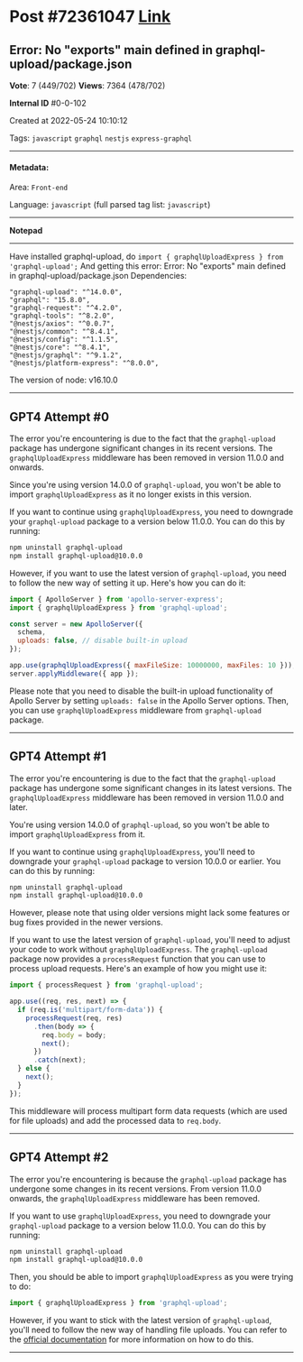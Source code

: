 
# Post \#72361047 [Link](https://stackoverflow.com/questions/72361047/)

## Error: No "exports" main defined in graphql-upload/package.json

**Vote**: 7 (449/702) **Views**: 7364 (478/702) 

**Internal ID** \#0-0-102

Created at 2022-05-24 10:10:12

Tags: `javascript` `graphql` `nestjs` `express-graphql`

----------

#### Metadata:

Area: `Front-end`

Language: `javascript` (full parsed tag list: `javascript`)

----------

**Notepad**


----------

Have installed graphql-upload, do
`import { graphqlUploadExpress } from 'graphql-upload';`
And getting this error:
Error: No "exports" main defined in graphql-upload/package.json
Dependencies:
```
"graphql-upload": "^14.0.0",
"graphql": "15.8.0",
"graphql-request": "^4.2.0",
"graphql-tools": "^8.2.0",
"@nestjs/axios": "^0.0.7",
"@nestjs/common": "^8.4.1",
"@nestjs/config": "^1.1.5",
"@nestjs/core": "^8.4.1",
"@nestjs/graphql": "^9.1.2",
"@nestjs/platform-express": "^8.0.0",
```

The version of node: v16.10.0


----------
        
## GPT4 Attempt \#0

The error you're encountering is due to the fact that the `graphql-upload` package has undergone significant changes in its recent versions. The `graphqlUploadExpress` middleware has been removed in version 11.0.0 and onwards. 

Since you're using version 14.0.0 of `graphql-upload`, you won't be able to import `graphqlUploadExpress` as it no longer exists in this version.

If you want to continue using `graphqlUploadExpress`, you need to downgrade your `graphql-upload` package to a version below 11.0.0. You can do this by running:

```bash
npm uninstall graphql-upload
npm install graphql-upload@10.0.0
```

However, if you want to use the latest version of `graphql-upload`, you need to follow the new way of setting it up. Here's how you can do it:

```javascript
import { ApolloServer } from 'apollo-server-express';
import { graphqlUploadExpress } from 'graphql-upload';

const server = new ApolloServer({
  schema,
  uploads: false, // disable built-in upload
});

app.use(graphqlUploadExpress({ maxFileSize: 10000000, maxFiles: 10 }));
server.applyMiddleware({ app });
```

Please note that you need to disable the built-in upload functionality of Apollo Server by setting `uploads: false` in the Apollo Server options. Then, you can use `graphqlUploadExpress` middleware from `graphql-upload` package.

--------

## GPT4 Attempt \#1

The error you're encountering is due to the fact that the `graphql-upload` package has undergone some significant changes in its latest versions. The `graphqlUploadExpress` middleware has been removed in version 11.0.0 and later. 

You're using version 14.0.0 of `graphql-upload`, so you won't be able to import `graphqlUploadExpress` from it. 

If you want to continue using `graphqlUploadExpress`, you'll need to downgrade your `graphql-upload` package to version 10.0.0 or earlier. You can do this by running:

```bash
npm uninstall graphql-upload
npm install graphql-upload@10.0.0
```

However, please note that using older versions might lack some features or bug fixes provided in the newer versions.

If you want to use the latest version of `graphql-upload`, you'll need to adjust your code to work without `graphqlUploadExpress`. The `graphql-upload` package now provides a `processRequest` function that you can use to process upload requests. Here's an example of how you might use it:

```javascript
import { processRequest } from 'graphql-upload';

app.use((req, res, next) => {
  if (req.is('multipart/form-data')) {
    processRequest(req, res)
      .then(body => {
        req.body = body;
        next();
      })
      .catch(next);
  } else {
    next();
  }
});
```

This middleware will process multipart form data requests (which are used for file uploads) and add the processed data to `req.body`.

--------

## GPT4 Attempt \#2

The error you're encountering is because the `graphql-upload` package has undergone some changes in its recent versions. From version 11.0.0 onwards, the `graphqlUploadExpress` middleware has been removed. 

If you want to use `graphqlUploadExpress`, you need to downgrade your `graphql-upload` package to a version below 11.0.0. You can do this by running:

```bash
npm uninstall graphql-upload
npm install graphql-upload@10.0.0
```

Then, you should be able to import `graphqlUploadExpress` as you were trying to do:

```javascript
import { graphqlUploadExpress } from 'graphql-upload';
```

However, if you want to stick with the latest version of `graphql-upload`, you'll need to follow the new way of handling file uploads. You can refer to the [official documentation](https://github.com/jaydenseric/graphql-upload) for more information on how to do this.

--------
